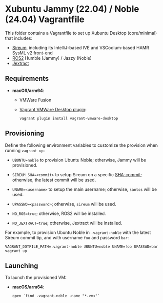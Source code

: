 # Xubuntu Jammy (22.04) / Noble (24.04) Vagrantfile

This folder contains a Vagrantfile to set up Xubuntu Desktop (core/minimal) that includes:
* [Sireum](https://sireum.org/), including its IntelliJ-based IVE and VSCodium-based HAMR SysML v2 front-end
* [ROS2](https://ros.org/) Humble (Jammy) / Jazzy (Noble)
* [Jextract](https://jdk.java.net/jextract/)

## Requirements

* **macOS/arm64**: 
  * VMWare Fusion
  * [Vagrant VMWare Desktop plugin](https://github.com/hashicorp/vagrant-vmware-desktop): 
    
    ```shell
    vagrant plugin install vagrant-vmware-desktop
    ```

    
## Provisioning

Define the following environment variables to customize the provision when running `vagrant up`:

* `UBUNTU=noble` to provision Ubuntu Noble; 
  otherwise, Jammy will be provisioned.

* `SIREUM_SHA=<commit>` to setup Sireum on a specific [SHA-commit](https://github.com/sireum/kekinian/commits/master/);
  otherwise, the latest commit will be used.

* `UNAME=<username>` to setup the main username; otherwise, `santos` will be used.

* `UPASSWD=<password>`; otherwise, `sireum` will be used.

* `NO_ROS=true`; otherwise, ROS2 will be installed.

* `NO_JEXTRACT=true`; otherwise, Jextract will be installed.

For example, to provision Ubuntu Noble in `.vagrant-noble` with the latest Sireum commit tip, and
with username `foo` and password `bar`:

```shell
VAGRANT_DOTFILE_PATH=.vagrant-noble UBUNTU=noble UNAME=foo UPASSWD=bar vagrant up
```

## Launching

To launch the provisioned VM:

* **macOS/arm64**:

  ```shell
  open `find .vagrant-noble -name "*.vmx"`
  ```
